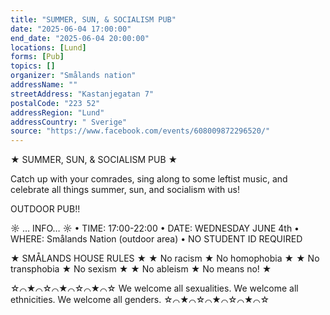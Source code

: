 ```yaml
---
title: "SUMMER, SUN, & SOCIALISM PUB"
date: "2025-06-04 17:00:00"
end_date: "2025-06-04 20:00:00"
locations: [Lund]
forms: [Pub]
topics: []
organizer: "Smålands nation"
addressName: ""
streetAddress: "Kastanjegatan 7"
postalCode: "223 52"
addressRegion: "Lund"
addressCountry: " Sverige"
source: "https://www.facebook.com/events/608009872296520/"
---
```

★ SUMMER, SUN, & SOCIALISM PUB ★

Catch up with your comrades, sing along to some leftist music, and celebrate all things summer, sun, and socialism with us!

OUTDOOR PUB!!

☼ … INFO… ☼
• TIME: 17:00-22:00
• DATE: WEDNESDAY JUNE 4th
• WHERE: Smålands Nation (outdoor area)
• NO STUDENT ID REQUIRED

★ SMÅLANDS HOUSE RULES ★
★ No racism ★ No homophobia ★
★ No transphobia ★ No sexism ★
★ No ableism ★ No means no! ★

☆⌒★⌒☆⌒★⌒☆⌒★⌒☆
We welcome all sexualities.
We welcome all ethnicities.
We welcome all genders.
☆⌒★⌒☆⌒★⌒☆⌒★⌒☆